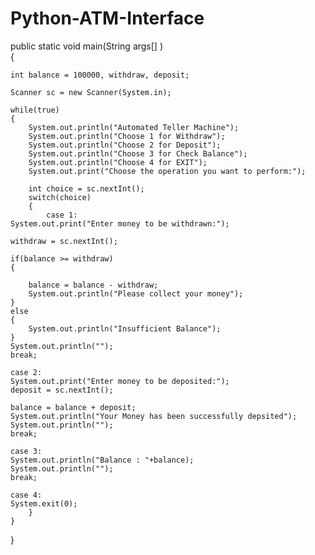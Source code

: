 # Python-ATM-Interface
public static void main(String args[] )  
{  

    int balance = 100000, withdraw, deposit;  
       
    Scanner sc = new Scanner(System.in);  
      
    while(true)  
    {  
        System.out.println("Automated Teller Machine");  
        System.out.println("Choose 1 for Withdraw");  
        System.out.println("Choose 2 for Deposit");  
        System.out.println("Choose 3 for Check Balance");  
        System.out.println("Choose 4 for EXIT");  
        System.out.print("Choose the operation you want to perform:");  
      
        int choice = sc.nextInt();  
        switch(choice)  
        {  
            case 1:  
    System.out.print("Enter money to be withdrawn:");  
                  
    withdraw = sc.nextInt();  
                
    if(balance >= withdraw)  
    {  
     
        balance = balance - withdraw;  
        System.out.println("Please collect your money");  
    }  
    else  
    {     
        System.out.println("Insufficient Balance");  
    }  
    System.out.println("");  
    break;  

    case 2:             
    System.out.print("Enter money to be deposited:");  
    deposit = sc.nextInt();  
     
    balance = balance + deposit;  
    System.out.println("Your Money has been successfully depsited");  
    System.out.println("");  
    break;  

    case 3:    
    System.out.println("Balance : "+balance);  
    System.out.println("");  
    break;  

    case 4:   
    System.exit(0);  
        }  
    }  
}  

